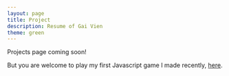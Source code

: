 ```yaml
---
layout: page
title: Project
description: Resume of Gai Vien
theme: green
---
```


Projects page coming soon!

But you are welcome to play my first Javascript game I made recently, <a href="treasure-hunt.html">here</a>.


